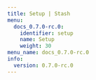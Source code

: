 ```yaml
---
title: Setup | Stash
menu:
  docs_0.7.0-rc.0:
    identifier: setup
    name: Setup
    weight: 30
menu_name: docs_0.7.0-rc.0
info:
  version: 0.7.0-rc.0
---
```


